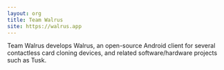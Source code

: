 ```yaml
---
layout: org
title: Team Walrus
site: https://walrus.app
---
```

Team Walrus develops Walrus, an open-source Android client for several
contactless card cloning devices, and related software/hardware projects such
as Tusk.
